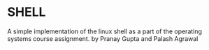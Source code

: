 # SHELL

A simple implementation of the linux shell as a part of the operating systems course assignment.
by Pranay Gupta and Palash Agrawal
